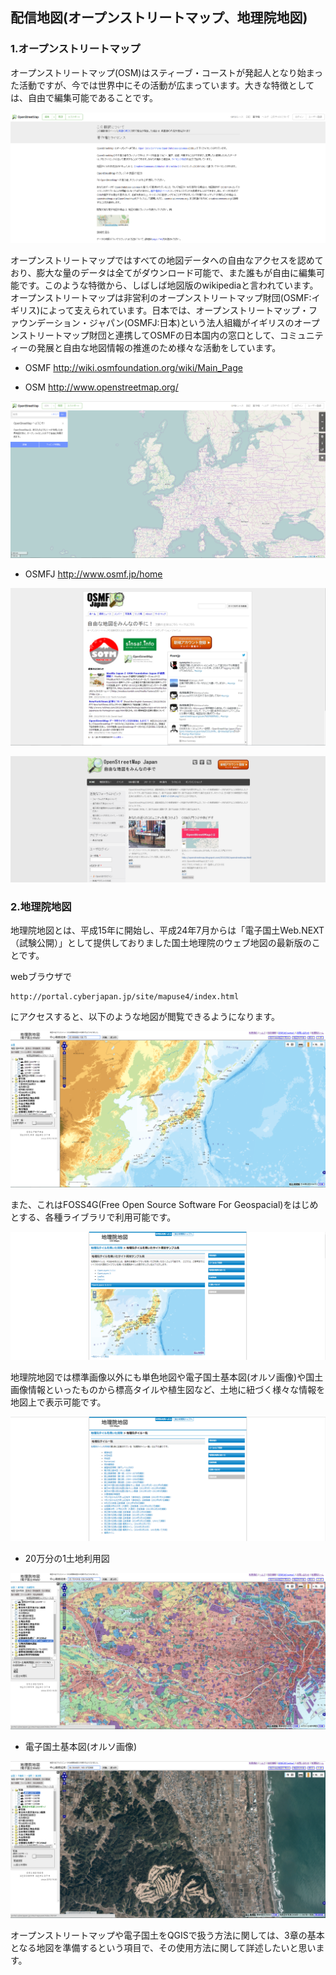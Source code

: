 ## 配信地図(オープンストリートマップ、地理院地図)

### 1.オープンストリートマップ
オープンストリートマップ(OSM)はスティーブ・コーストが発起人となり始まった活動ですが、今では世界中にその活動が広まっています。大きな特徴としては、自由で編集可能であることです。

![OSM_policy](./img/2-2-8-1.png)

オープンストリートマップではすべての地図データへの自由なアクセスを認めており、膨大な量のデータは全てがダウンロード可能で、また誰もが自由に編集可能です。このような特徴から、しばしば地図版のwikipediaと言われています。
オープンストリートマップは非営利のオープンストリートマップ財団(OSMF:イギリス)によって支えられています。日本では、オープンストリートマップ・ファウンデーション・ジャパン(OSMFJ:日本)という法人組織がイギリスのオープンストリートマップ財団と連携してOSMFの日本国内の窓口として、コミュニティーの発展と自由な地図情報の推進のため様々な活動をしています。

- OSMF
http://wiki.osmfoundation.org/wiki/Main_Page

- OSM
http://www.openstreetmap.org/


![OSMF](./img/2-2-8-2.png)

- OSMFJ
http://www.osmf.jp/home

![OSMF_Japan](./img/2-2-8-3a.png)

![OSM_Japan](./img/2-2-8-3.png)


### 2.地理院地図

地理院地図とは、平成15年に開始し、平成24年7月からは「電子国土Web.NEXT（試験公開）」として提供しておりました国土地理院のウェブ地図の最新版のことです。

webブラウザで
```
http://portal.cyberjapan.jp/site/mapuse4/index.html
```
にアクセスすると、以下のような地図が閲覧できるようになります。

![地理院地図](./img/2-2-8-5.png)

また、これはFOSS4G(Free Open Source Software For Geospacial)をはじめとする、各種ライブラリで利用可能です。

![地理院地図タイルサンプル](./img/2-2-8-6.png)

地理院地図では標準画像以外にも単色地図や電子国土基本図(オルソ画像)や国土画像情報といったものから標高タイルや植生図など、土地に紐づく様々な情報を地図上で表示可能です。

![地理院タイル一覧](./img/2-2-8-7.png)

- 20万分の1土地利用図

![20万分の1土地利用図](./img/2-2-8-8.png)

- 電子国土基本図(オルソ画像)

![電子国土基本図(オルソ画像)](./img/2-2-8-9.png)

オープンストリートマップや電子国土をQGISで扱う方法に関しては、3章の基本となる地図を準備するという項目で、その使用方法に関して詳述したいと思います。